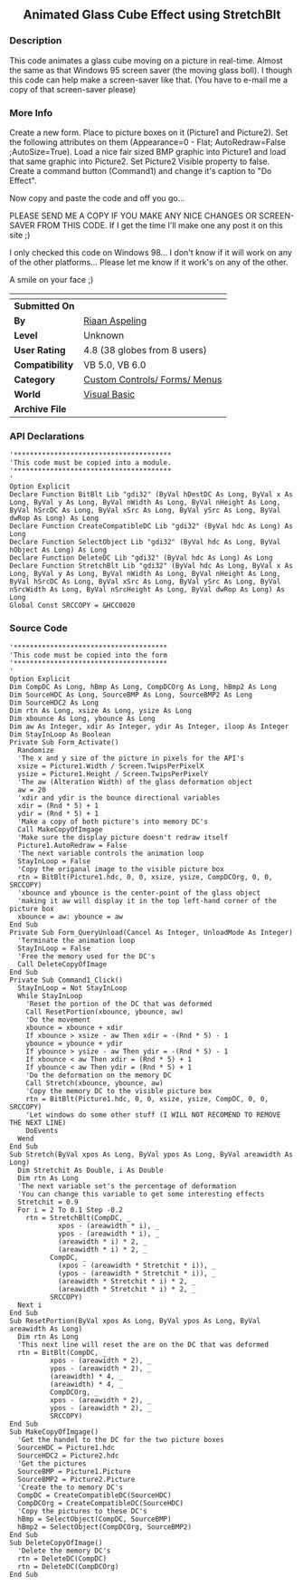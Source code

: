 ﻿<div align="center">

## Animated Glass Cube Effect using StretchBlt


</div>

### Description

This code animates a glass cube moving on a picture in real-time. Almost the same as that Windows 95 screen saver (the moving glass boll). I though this code can help make a screen-saver like that. (You have to e-mail me a copy of that screen-saver please)
 
### More Info
 
Create a new form. Place to picture boxes on it (Picture1 and Picture2). Set the following attributes on them (Appearance=0 - Flat; AutoRedraw=False ;AutoSize=True). Load a nice fair sized BMP graphic into Picture1 and load that same graphic into Picture2. Set Picture2 Visible property to false. Create a command button (Command1) and change it's caption to "Do Effect".

Now copy and paste the code and off you go...

PLEASE SEND ME A COPY IF YOU MAKE ANY NICE CHANGES OR SCREEN-SAVER FROM THIS CODE. If I get the time I'll make one any post it on this site ;)

I only checked this code on Windows 98... I don't know if it will work on any of the other platforms... Please let me know if it work's on any of the other.

A smile on your face ;)


<span>             |<span>
---                |---
**Submitted On**   |
**By**             |[Riaan Aspeling](https://github.com/Planet-Source-Code/PSCIndex/blob/master/ByAuthor/riaan-aspeling.md)
**Level**          |Unknown
**User Rating**    |4.8 (38 globes from 8 users)
**Compatibility**  |VB 5\.0, VB 6\.0
**Category**       |[Custom Controls/ Forms/  Menus](https://github.com/Planet-Source-Code/PSCIndex/blob/master/ByCategory/custom-controls-forms-menus__1-4.md)
**World**          |[Visual Basic](https://github.com/Planet-Source-Code/PSCIndex/blob/master/ByWorld/visual-basic.md)
**Archive File**   |[](https://github.com/Planet-Source-Code/riaan-aspeling-animated-glass-cube-effect-using-stretchblt__1-1636/archive/master.zip)

### API Declarations

```
'***************************************
'This code must be copied into a module.
'***************************************
'
Option Explicit
Declare Function BitBlt Lib "gdi32" (ByVal hDestDC As Long, ByVal x As Long, ByVal y As Long, ByVal nWidth As Long, ByVal nHeight As Long, ByVal hSrcDC As Long, ByVal xSrc As Long, ByVal ySrc As Long, ByVal dwRop As Long) As Long
Declare Function CreateCompatibleDC Lib "gdi32" (ByVal hdc As Long) As Long
Declare Function SelectObject Lib "gdi32" (ByVal hdc As Long, ByVal hObject As Long) As Long
Declare Function DeleteDC Lib "gdi32" (ByVal hdc As Long) As Long
Declare Function StretchBlt Lib "gdi32" (ByVal hdc As Long, ByVal x As Long, ByVal y As Long, ByVal nWidth As Long, ByVal nHeight As Long, ByVal hSrcDC As Long, ByVal xSrc As Long, ByVal ySrc As Long, ByVal nSrcWidth As Long, ByVal nSrcHeight As Long, ByVal dwRop As Long) As Long
Global Const SRCCOPY = &HCC0020
```


### Source Code

```
'**************************************
'This code must be copied into the form
'**************************************
'
Option Explicit
Dim CompDC As Long, hBmp As Long, CompDCOrg As Long, hBmp2 As Long
Dim SourceHDC As Long, SourceBMP As Long, SourceBMP2 As Long
Dim SourceHDC2 As Long
Dim rtn As Long, xsize As Long, ysize As Long
Dim xbounce As Long, ybounce As Long
Dim aw As Integer, xdir As Integer, ydir As Integer, iloop As Integer
Dim StayInLoop As Boolean
Private Sub Form_Activate()
  Randomize
  'The x and y size of the picture in pixels for the API's
  xsize = Picture1.Width / Screen.TwipsPerPixelX
  ysize = Picture1.Height / Screen.TwipsPerPixelY
  'The aw (Alteration Width) of the glass deformation object
  aw = 20
  'xdir and ydir is the bounce directional variables
  xdir = (Rnd * 5) + 1
  ydir = (Rnd * 5) + 1
  'Make a copy of both picture's into memory DC's
  Call MakeCopyOfImgage
  'Make sure the display picture doesn't redraw itself
  Picture1.AutoRedraw = False
  'The next variable controls the animation loop
  StayInLoop = False
  'Copy the origanal image to the visible picture box
  rtn = BitBlt(Picture1.hdc, 0, 0, xsize, ysize, CompDCOrg, 0, 0, SRCCOPY)
  'xbounce and ybounce is the center-point of the glass object
  'making it aw will display it in the top left-hand corner of the picture box
  xbounce = aw: ybounce = aw
End Sub
Private Sub Form_QueryUnload(Cancel As Integer, UnloadMode As Integer)
  'Terminate the animation loop
  StayInLoop = False
  'Free the memory used for the DC's
  Call DeleteCopyOfImage
End Sub
Private Sub Command1_Click()
  StayInLoop = Not StayInLoop
  While StayInLoop
    'Reset the portion of the DC that was deformed
    Call ResetPortion(xbounce, ybounce, aw)
    'Do the movement
    xbounce = xbounce + xdir
    If xbounce > xsize - aw Then xdir = -(Rnd * 5) - 1
    ybounce = ybounce + ydir
    If ybounce > ysize - aw Then ydir = -(Rnd * 5) - 1
    If xbounce < aw Then xdir = (Rnd * 5) + 1
    If ybounce < aw Then ydir = (Rnd * 5) + 1
    'Do the deformation on the memory DC
    Call Stretch(xbounce, ybounce, aw)
    'Copy the memory DC to the visible picture box
    rtn = BitBlt(Picture1.hdc, 0, 0, xsize, ysize, CompDC, 0, 0, SRCCOPY)
    'Let windows do some other stuff (I WILL NOT RECOMEND TO REMOVE THE NEXT LINE)
    DoEvents
  Wend
End Sub
Sub Stretch(ByVal xpos As Long, ByVal ypos As Long, ByVal areawidth As Long)
  Dim Stretchit As Double, i As Double
  Dim rtn As Long
  'The next variable set's the percentage of deformation
  'You can change this variable to get some interesting effects
  Stretchit = 0.9
  For i = 2 To 0.1 Step -0.2
    rtn = StretchBlt(CompDC, _
            xpos - (areawidth * i), _
            ypos - (areawidth * i), _
            (areawidth * i) * 2, _
            (areawidth * i) * 2, _
          CompDC, _
            (xpos - (areawidth * Stretchit * i)), _
            (ypos - (areawidth * Stretchit * i)), _
            (areawidth * Stretchit * i) * 2, _
            (areawidth * Stretchit * i) * 2, _
          SRCCOPY)
  Next i
End Sub
Sub ResetPortion(ByVal xpos As Long, ByVal ypos As Long, ByVal areawidth As Long)
  Dim rtn As Long
  'This next line will reset the are on the DC that was deformed
  rtn = BitBlt(CompDC, _
          xpos - (areawidth * 2), _
          ypos - (areawidth * 2), _
          (areawidth) * 4, _
          (areawidth) * 4, _
          CompDCOrg, _
          xpos - (areawidth * 2), _
          ypos - (areawidth * 2), _
          SRCCOPY)
End Sub
Sub MakeCopyOfImgage()
  'Get the handel to the DC for the two picture boxes
  SourceHDC = Picture1.hdc
  SourceHDC2 = Picture2.hdc
  'Get the pictures
  SourceBMP = Picture1.Picture
  SourceBMP2 = Picture2.Picture
  'Create the to memory DC's
  CompDC = CreateCompatibleDC(SourceHDC)
  CompDCOrg = CreateCompatibleDC(SourceHDC)
  'Copy the pictures to these DC's
  hBmp = SelectObject(CompDC, SourceBMP)
  hBmp2 = SelectObject(CompDCOrg, SourceBMP2)
End Sub
Sub DeleteCopyOfImage()
  'Delete the memory DC's
  rtn = DeleteDC(CompDC)
  rtn = DeleteDC(CompDCOrg)
End Sub
```

